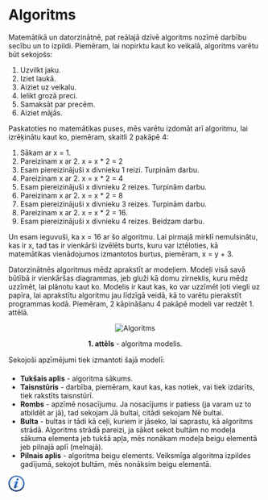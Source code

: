 # Algoritms

Matemātikā un datorzinātnē, pat reālajā dzīvē algoritms nozīmē darbību secību un to izpildi. Piemēram, lai nopirktu kaut ko veikalā, algoritms varētu būt sekojošs:

1. Uzvilkt jaku.
1. Iziet laukā.
1. Aiziet uz veikalu.
1. Ielikt grozā preci.
1. Samaksāt par precēm.
1. Aiziet mājās.


Paskatoties no matemātikas puses, mēs varētu izdomāt arī algoritmu, lai izrēķinātu kaut ko, piemēram, skaitli 2 pakāpē 4:

1. Sākam ar x = 1.
1. Pareizinam x ar 2. x = x * 2 = 2
1. Esam piereizinājuši x divnieku 1 reizi. Turpinām darbu.
1. Pareizinam x ar 2. x = x * 2 = 4
1. Esam piereizinājuši x divnieku 2 reizes. Turpinām darbu.
1. Pareizinam x ar 2. x = x * 2 = 8
1. Esam piereizinājuši x divnieku 3 reizes. Turpinām darbu.
1. Pareizinam x ar 2. x = x * 2 = 16.
1. Esam piereizinājuši x divnieku 4 reizes. Beidzam darbu.


Un esam ieguvuši, ka x = 16 ar šo algoritmu. Lai pirmajā mirklī nemulsinātu, kas ir x, tad tas ir vienkārši izvēlēts burts, kuru var iztēloties, kā matemātikas vienādojumos izmantotos burtus, piemēram, x = y + 3.

Datorzinātnēs algoritmus mēdz aprakstīt ar modeļiem. Modeļi visā savā būtībā ir vienkāršas diagrammas, jeb gluži kā domu zirneklis, kuru mēdz uzzīmēt, lai plānotu kaut ko. Modelis ir kaut kas, ko var uzzīmēt ļoti viegli uz papīra, lai aprakstītu algoritmu jau līdzīgā veidā, kā to varētu pierakstīt programmas kodā. Piemēram, 2 kāpināšanu 4 pakāpē modeli var redzēt 1. attēlā.

<center>

![Algoritms](/media/theory/algorithm.png)

**1. attēls** - algoritma modelis.

</center>

Sekojoši apzīmējumi tiek izmantoti šajā modelī:

- **Tukšais aplis** - algoritma sākums.
- **Taisnstūris** - darbība, piemēram, kaut kas, kas notiek, vai tiek izdarīts, tiek rakstīts taisnstūrī.
- **Rombs** - apzīmē nosacījumu. Ja nosacījums ir patiess (ja varam uz to atbildēt ar jā), tad sekojam Jā bultai, citādi sekojam Nē bultai.
- **Bulta** - bultas ir tādi kā ceļi, kuriem ir jāseko, lai saprastu, kā algoritms strādā. Algoritms strādā pareizi, ja sākot sekot bultām no modeļa sākuma elementa jeb tukšā apļa, mēs nonākam modeļa beigu elementā jeb pilnajā aplī (melnajā).
- **Pilnais aplis** - algoritma beigu elements. Veiksmīga algoritma izpildes gadījumā, sekojot bultām, mēs nonāksim beigu elementā.


<a href="http://en.wikipedia.org/wiki/Algorithm" target="_blank">![Vairāk informācija](/media/theory/information.png)</a>